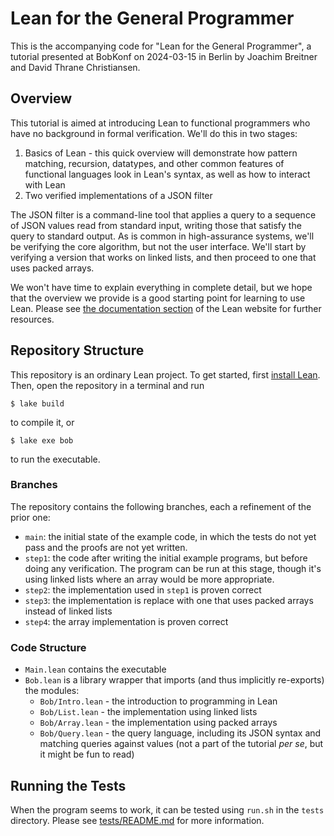 # Lean for the General Programmer

This is the accompanying code for "Lean for the General Programmer", a
tutorial presented at BobKonf on 2024-03-15 in Berlin by Joachim
Breitner and David Thrane Christiansen.

## Overview

This tutorial is aimed at introducing Lean to functional programmers
who have no background in formal verification. We'll do this in two
stages:
 1. Basics of Lean - this quick overview will demonstrate how pattern
    matching, recursion, datatypes, and other common features of
    functional languages look in Lean's syntax, as well as how to
    interact with Lean
 2. Two verified implementations of a JSON filter
 
The JSON filter is a command-line tool that applies a query to a
sequence of JSON values read from standard input, writing those that
satisfy the query to standard output. As is common in high-assurance
systems, we'll be verifying the core algorithm, but not the user
interface. We'll start by verifying a version that works on linked
lists, and then proceed to one that uses packed arrays.

We won't have time to explain everything in complete detail, but we
hope that the overview we provide is a good starting point for
learning to use Lean. Please see [the documentation
section](https://lean-lang.org/documentation/) of the Lean website for
further resources.

## Repository Structure

This repository is an ordinary Lean project. To get started, first
[install Lean](https://lean-lang.org/lean4/doc/quickstart.html). Then,
open the repository in a terminal and run
```
$ lake build
```
to compile it, or
```
$ lake exe bob
```
to run the executable.

### Branches

The repository contains the following branches, each a refinement of the prior one:

 - `main`: the initial state of the example code, in which the tests do
   not yet pass and the proofs are not yet written.
 - `step1`: the code after writing the initial example programs, but
   before doing any verification. The program can be run at this
   stage, though it's using linked lists where an array would be more
   appropriate.
 - `step2`: the implementation used in `step1` is proven correct
 - `step3`: the implementation is replace with one that uses packed
   arrays instead of linked lists
 - `step4`: the array implementation is proven correct

### Code Structure

 - `Main.lean` contains the executable
 - `Bob.lean` is a library wrapper that imports (and thus implicitly re-exports) the modules:
   - `Bob/Intro.lean` - the introduction to programming in Lean
   - `Bob/List.lean` - the implementation using linked lists
   - `Bob/Array.lean` - the implementation using packed arrays
   - `Bob/Query.lean` - the query language, including its JSON syntax
     and matching queries against values (not a part of the tutorial
     _per se_, but it might be fun to read)

## Running the Tests

When the program seems to work, it can be tested using `run.sh` in the
`tests` directory. Please see [tests/README.md](tests/README.md) for
more information.
